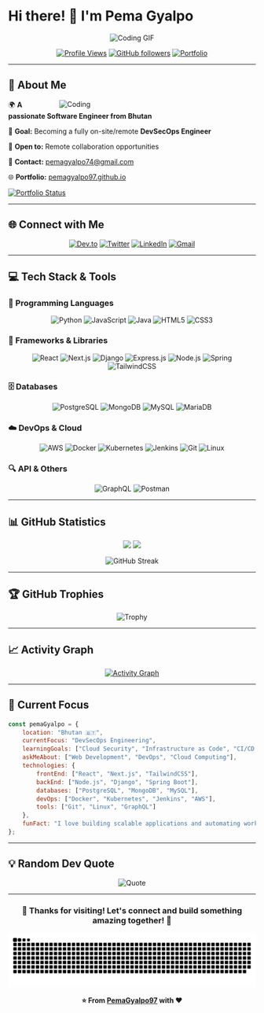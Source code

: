 # Hi there! 👋 I'm Pema Gyalpo

<div align="center">

![Coding GIF](https://hackernoon.com/hn-images/1*ck6cRbbe3uaelEG2JPsIMw.gif)

[![Profile Views](https://komarev.com/ghpvc/?username=pemagyalpo97&label=Profile%20views&color=0e75b6&style=flat-square)](https://github.com/pemagyalpo97)
[![GitHub followers](https://img.shields.io/github/followers/pemagyalpo97?label=Followers&style=flat-square&color=blue&logo=github)](https://github.com/pemagyalpo97?tab=followers)
[![Portfolio](https://img.shields.io/badge/Portfolio-Visit-brightgreen?style=flat-square&logo=vercel)](https://pemagyalpo97.github.io/)

</div>

---

## 🚀 About Me

<img align="right" alt="Coding" width="400" src="https://cdn.dribbble.com/users/1162077/screenshots/3848914/programmer.gif">

🌍 **A passionate Software Engineer from Bhutan**

🎯 **Goal:** Becoming a fully on-site/remote **DevSecOps Engineer**

💼 **Open to:** Remote collaboration opportunities

📧 **Contact:** [pemagyalpo74@gmail.com](mailto:pemagyalpo74@gmail.com)

🌐 **Portfolio:** [pemagyalpo97.github.io](https://pemagyalpo97.github.io/)

[![Portfolio Status](https://github.com/PemaGyalpo97/pemagyalpo97.github.io/actions/workflows/pages/pages-build-deployment/badge.svg?branch=main&event=deployment_status)](https://github.com/PemaGyalpo97/pemagyalpo97.github.io/actions/workflows/pages/pages-build-deployment)

---

## 🌐 Connect with Me

<div align="center">

[![Dev.to](https://img.shields.io/badge/dev.to-0A0A0A?style=for-the-badge&logo=devdotto&logoColor=white)](https://dev.to/pemagyalpo97)
[![Twitter](https://img.shields.io/badge/Twitter-1DA1F2?style=for-the-badge&logo=twitter&logoColor=white)](https://twitter.com/ugyen_gyalpo97)
[![LinkedIn](https://img.shields.io/badge/LinkedIn-0077B5?style=for-the-badge&logo=linkedin&logoColor=white)](https://www.linkedin.com/in/pema-gyalpo-889085148)
[![Gmail](https://img.shields.io/badge/Gmail-D14836?style=for-the-badge&logo=gmail&logoColor=white)](mailto:pemagyalpo74@gmail.com)

</div>

---

## 💻 Tech Stack & Tools

### 🚀 Programming Languages
<div align="center">

![Python](https://img.shields.io/badge/Python-FFD43B?style=for-the-badge&logo=python&logoColor=blue)
![JavaScript](https://img.shields.io/badge/JavaScript-F7DF1E?style=for-the-badge&logo=javascript&logoColor=black)
![Java](https://img.shields.io/badge/Java-ED8B00?style=for-the-badge&logo=java&logoColor=white)
![HTML5](https://img.shields.io/badge/HTML5-E34F26?style=for-the-badge&logo=html5&logoColor=white)
![CSS3](https://img.shields.io/badge/CSS3-1572B6?style=for-the-badge&logo=css3&logoColor=white)

</div>

### 🔧 Frameworks & Libraries
<div align="center">

![React](https://img.shields.io/badge/React-20232A?style=for-the-badge&logo=react&logoColor=61DAFB)
![Next.js](https://img.shields.io/badge/next.js-000000?style=for-the-badge&logo=nextdotjs&logoColor=white)
![Django](https://img.shields.io/badge/Django-092E20?style=for-the-badge&logo=django&logoColor=green)
![Express.js](https://img.shields.io/badge/Express.js-000000?style=for-the-badge&logo=express&logoColor=white)
![Node.js](https://img.shields.io/badge/Node.js-43853D?style=for-the-badge&logo=node.js&logoColor=white)
![Spring](https://img.shields.io/badge/Spring-6DB33F?style=for-the-badge&logo=spring&logoColor=white)
![TailwindCSS](https://img.shields.io/badge/Tailwind_CSS-38B2AC?style=for-the-badge&logo=tailwind-css&logoColor=white)

</div>

### 🗄️ Databases
<div align="center">

![PostgreSQL](https://img.shields.io/badge/PostgreSQL-316192?style=for-the-badge&logo=postgresql&logoColor=white)
![MongoDB](https://img.shields.io/badge/MongoDB-4EA94B?style=for-the-badge&logo=mongodb&logoColor=white)
![MySQL](https://img.shields.io/badge/MySQL-005C84?style=for-the-badge&logo=mysql&logoColor=white)
![MariaDB](https://img.shields.io/badge/MariaDB-003545?style=for-the-badge&logo=mariadb&logoColor=white)

</div>

### ☁️ DevOps & Cloud
<div align="center">

![AWS](https://img.shields.io/badge/Amazon_AWS-FF9900?style=for-the-badge&logo=amazonaws&logoColor=white)
![Docker](https://img.shields.io/badge/Docker-2CA5E0?style=for-the-badge&logo=docker&logoColor=white)
![Kubernetes](https://img.shields.io/badge/kubernetes-326ce5.svg?&style=for-the-badge&logo=kubernetes&logoColor=white)
![Jenkins](https://img.shields.io/badge/Jenkins-D24939?style=for-the-badge&logo=Jenkins&logoColor=white)
![Git](https://img.shields.io/badge/GIT-E44C30?style=for-the-badge&logo=git&logoColor=white)
![Linux](https://img.shields.io/badge/Linux-FCC624?style=for-the-badge&logo=linux&logoColor=black)

</div>

### 🔍 API & Others
<div align="center">

![GraphQL](https://img.shields.io/badge/GraphQl-E10098?style=for-the-badge&logo=graphql&logoColor=white)
![Postman](https://img.shields.io/badge/Postman-FF6C37?style=for-the-badge&logo=postman&logoColor=white)

</div>

---

## 📊 GitHub Statistics

<div align="center">

<img height="180em" src="https://github-readme-stats.vercel.app/api?username=pemagyalpo97&show_icons=true&theme=radical&include_all_commits=true&count_private=true"/>
<img height="180em" src="https://github-readme-stats.vercel.app/api/top-langs/?username=pemagyalpo97&layout=compact&langs_count=8&theme=radical"/>

</div>

<div align="center">

![GitHub Streak](https://github-readme-streak-stats.herokuapp.com/?user=pemagyalpo97&theme=radical)

</div>

---

## 🏆 GitHub Trophies

<div align="center">
  
![Trophy](https://github-profile-trophy.vercel.app/?username=pemagyalpo97&theme=radical&no-frame=false&no-bg=true&margin-w=4)

</div>

---

## 📈 Activity Graph

<div align="center">
  
[![Activity Graph](https://github-readme-activity-graph.vercel.app/graph?username=pemagyalpo97&theme=react-dark&bg_color=20232a&hide_border=true)](https://github.com/ashutosh00710/github-readme-activity-graph)

</div>

---

## 🎯 Current Focus

```javascript
const pemaGyalpo = {
    location: "Bhutan 🇧🇹",
    currentFocus: "DevSecOps Engineering",
    learningGoals: ["Cloud Security", "Infrastructure as Code", "CI/CD Pipelines"],
    askMeAbout: ["Web Development", "DevOps", "Cloud Computing"],
    technologies: {
        frontEnd: ["React", "Next.js", "TailwindCSS"],
        backEnd: ["Node.js", "Django", "Spring Boot"],
        databases: ["PostgreSQL", "MongoDB", "MySQL"],
        devOps: ["Docker", "Kubernetes", "Jenkins", "AWS"],
        tools: ["Git", "Linux", "GraphQL"]
    },
    funFact: "I love building scalable applications and automating workflows!"
};
```

---

## 💡 Random Dev Quote

<div align="center">
  
![Quote](https://quotes-github-readme.vercel.app/api?type=horizontal&theme=radical)

</div>

---

<div align="center">
  
### 🌟 Thanks for visiting! Let's connect and build something amazing together! 🌟

![Snake Animation](https://github.com/pemagyalpo97/pemagyalpo97/blob/output/github-contribution-grid-snake.svg)

**⭐ From [PemaGyalpo97](https://github.com/pemagyalpo97) with ❤️**

</div>
